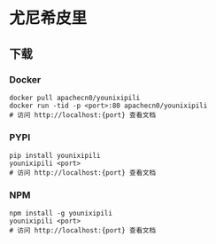 # 尤尼希皮里

## 下载

### Docker

```
docker pull apachecn0/younixipili
docker run -tid -p <port>:80 apachecn0/younixipili
# 访问 http://localhost:{port} 查看文档
```

### PYPI

```
pip install younixipili
younixipili <port>
# 访问 http://localhost:{port} 查看文档
```

### NPM

```
npm install -g younixipili
younixipili <port>
# 访问 http://localhost:{port} 查看文档
```